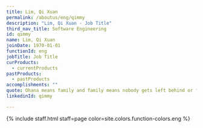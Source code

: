 ```yaml
---
title: Lim, Qi Xuan
permalink: /aboutus/eng/qimmy
description: "Lim, Qi Xuan - Job Title"
third_nav_title: Software Engineering
id: qimmy
name: Lim, Qi Xuan
joinDate: 1970-01-01
functionId: eng
jobTitle: Job Title
curProducts:
  - currentProducts
pastProducts:
  - pastProducts
accomplishments: ""
quote: Ohana means family and family means nobody gets left behind or forgotten.
linkedinId: qimmy

---
```


{% include staff.html staff=page color=site.colors.function-colors.eng %}
